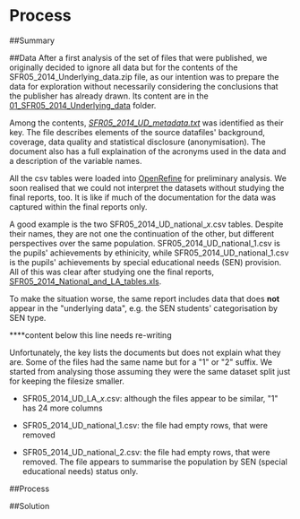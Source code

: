 Process
=======

##Summary

##Data
After a first analysis of the set of files that were published, we originally decided to ignore all data but for the contents of the SFR05_2014_Underlying_data.zip file, as our intention was to prepare the data for exploration without necessarily considering the conclusions that the publisher has already drawn. Its content are in the [01_SFR05_2014_Underlying_data](processed/data/01_SFR05_2014_Underlying_data/) folder.

Among the contents, [*SFR05_2014_UD_metadata.txt*](data/processed/SFR05_2014_UD_metadata.txt) was identified as their key. The file describes elements of the source datafiles' background, coverage, data quality and statistical disclosure (anonymisation). The document also has a full explaination of the acronyms used in the data and a description of the variable names. 

All the csv tables were loaded into [OpenRefine](http://openrefine.org/) for preliminary analysis. We soon realised that we could not interpret the datasets without studying the final reports, too. It is like if much of the documentation for the data was captured within the final reports only.

A good example is the two SFR05_2014_UD_national_*x*.csv tables. Despite their names, they are not one the continuation of the other, but different perspectives over the same population. SFR05_2014_UD_national_1.csv is the pupils' achievements by ethinicity, while SFR05_2014_UD_national_1.csv is the pupils' achievements by special educational needs (SEN) provision. All of this was clear after studying one the final reports, [SFR05_2014_National_and_LA_tables.xls](data/raw/SFR05_2014_National_and_LA_tables.xls). 

To make the situation worse, the same report includes data that does **not** appear in the "underlying data", e.g. the SEN students' categorisation by SEN type. 

****content below this line needs re-writing

Unfortunately, the key lists the documents but does not explain what they are. Some of the files had the same name but for a "1" or "2" suffix. We started from analysing those assuming they were the same dataset split just for keeping the filesize smaller.

- SFR05_2014_UD_LA_*x*.csv: although the files appear to be similar, "1" has 24 more columns

- SFR05_2014_UD_national_1.csv: the file had empty rows, that were removed

- SFR05_2014_UD_national_2.csv: the file had empty rows, that were removed. The file appears to summarise the population by SEN (special educational needs) status only.


##Process


##Solution
